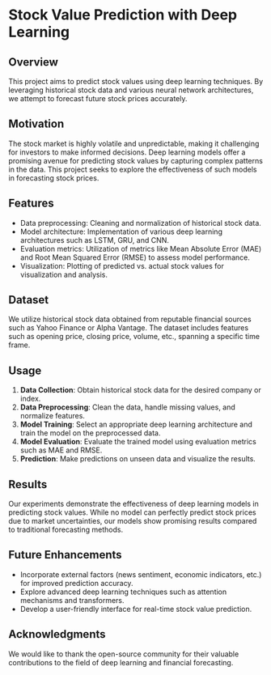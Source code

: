 # Stock Value Prediction with Deep Learning

## Overview
This project aims to predict stock values using deep learning techniques. By leveraging historical stock data and various neural network architectures, we attempt to forecast future stock prices accurately.

## Motivation
The stock market is highly volatile and unpredictable, making it challenging for investors to make informed decisions. Deep learning models offer a promising avenue for predicting stock values by capturing complex patterns in the data. This project seeks to explore the effectiveness of such models in forecasting stock prices.

## Features
- Data preprocessing: Cleaning and normalization of historical stock data.
- Model architecture: Implementation of various deep learning architectures such as LSTM, GRU, and CNN.
- Evaluation metrics: Utilization of metrics like Mean Absolute Error (MAE) and Root Mean Squared Error (RMSE) to assess model performance.
- Visualization: Plotting of predicted vs. actual stock values for visualization and analysis.

## Dataset
We utilize historical stock data obtained from reputable financial sources such as Yahoo Finance or Alpha Vantage. The dataset includes features such as opening price, closing price, volume, etc., spanning a specific time frame.

## Usage
1. **Data Collection**: Obtain historical stock data for the desired company or index.
2. **Data Preprocessing**: Clean the data, handle missing values, and normalize features.
3. **Model Training**: Select an appropriate deep learning architecture and train the model on the preprocessed data.
4. **Model Evaluation**: Evaluate the trained model using evaluation metrics such as MAE and RMSE.
5. **Prediction**: Make predictions on unseen data and visualize the results.

## Results
Our experiments demonstrate the effectiveness of deep learning models in predicting stock values. While no model can perfectly predict stock prices due to market uncertainties, our models show promising results compared to traditional forecasting methods.

## Future Enhancements
- Incorporate external factors (news sentiment, economic indicators, etc.) for improved prediction accuracy.
- Explore advanced deep learning techniques such as attention mechanisms and transformers.
- Develop a user-friendly interface for real-time stock value prediction.



## Acknowledgments
We would like to thank the open-source community for their valuable contributions to the field of deep learning and financial forecasting.


